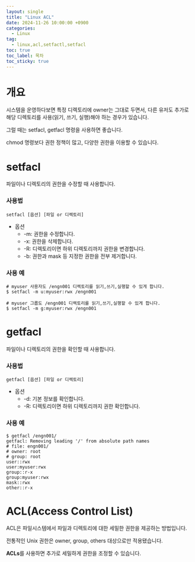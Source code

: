```yaml
---
layout: single
title: "Linux ACL"
date: 2024-11-26 10:00:00 +0900
categories: 
  - Linux
tag: 
  - linux,acl,setfactl,setfacl
toc: true
toc_label: 목차
toc_sticky: true
---
```


# 개요

시스템을 운영하다보면 특정 디렉토리에 owner는 그대로 두면서, 다른 유저도 추가로 해당 디렉토리를 사용(읽기, 쓰기, 실행)해야 하는 경우가 있습니다. 

그럴 때는 setfacl, getfacl 명령을 사용하면 좋습니다.

chmod 명령보다 권한 정책이 많고, 다양한 권한을 이용할 수 있습니다.

# setfacl

파일이나 디렉토리의 권한을 수정할 때 사용합니다.

### 사용법

```
setfacl [옵션] [파일 or 디렉토리]
```

* 옵션
  * -m: 권한을 수정합니다.
  * -x: 권한을 삭제합니다.
  * -R: 디렉토리이면 하위 디렉토리까지 권한을 변경합니다.
  * -b: 권한과 mask 등 지정한 권한을 전부 제거합니다.

### 사용 예

```
# myuser 사용자도 /engn001 디렉토리를 읽기,쓰기,실행할 수 있게 합니다.
$ setfacl -m u:myuser:rwx /engn001
```

```
# myuser 그룹도 /engn001 디렉토리를 읽기,쓰기,실행할 수 있게 합니다.
$ setfacl -m g:myuser:rwx /engn001
```

# getfacl

파일이나 디렉토리의 권한을 확인할 때 사용합니다.

### 사용법

```
getfacl [옵션] [파일 or 디렉토리]
```

* 옵션
  * -d: 기본 정보를 확인합니다.
  * -R: 디렉토리이면 하위 디렉토리까지 권한 확인합니다.

### 사용 예

```
$ getfacl /engn001/
getfacl: Removing leading '/' from absolute path names
# file: engn001/
# owner: root
# group: root
user::rwx
user:myuser:rwx
group::r-x
group:myuser:rwx
mask::rwx
other::r-x
```

# ACL(Access Control List)

ACL은 파일시스템에서 파일과 디렉토리에 대한 세밀한 권한을 제공하는 방법입니다.

전통적인 Unix 권한은 owner, group, others 대상으로만 적용됐습니다.

**ACLs**를 사용하면 추가로 세밀하게 권한을 조정할 수 있습니다.

